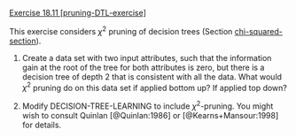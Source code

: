 [Exercise 18.11 \[pruning-DTL-exercise\]](18-11/)

This exercise considers $\chi^2$ pruning of
decision trees (Section [chi-squared-section](#/)).

1.  Create a data set with two input attributes, such that the
    information gain at the root of the tree for both attributes is
    zero, but there is a decision tree of depth 2 that is consistent
    with all the data. What would $\chi^2$ pruning do on this data set
    if applied bottom up? If applied top down?

2.  Modify DECISION-TREE-LEARNING to include $\chi^2$-pruning. You might wish to consult
    Quinlan [@Quinlan:1986] or [@Kearns+Mansour:1998] for details.
